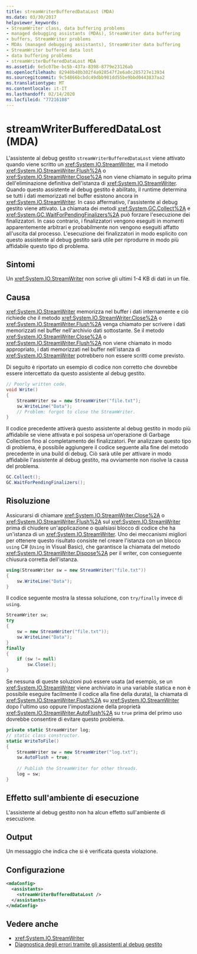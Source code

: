 ```yaml
---
title: streamWriterBufferedDataLost (MDA)
ms.date: 03/30/2017
helpviewer_keywords:
- StreamWriter class, data buffering problems
- managed debugging assistants (MDAs), StreamWriter data buffering
- buffers, StreamWriter problems
- MDAs (managed debugging assistants), StreamWriter data buffering
- StreamWriter buffered data lost
- data buffering problems
- streamWriterBufferedDataLost MDA
ms.assetid: 6e5c07be-bc5b-437a-8398-8779e23126ab
ms.openlocfilehash: 82940b40b302f4a928547f2e6a0c285727e13934
ms.sourcegitcommit: 9c54866bcbdc49dbb981dd55be9bbd0443837aa2
ms.translationtype: MT
ms.contentlocale: it-IT
ms.lasthandoff: 02/14/2020
ms.locfileid: "77216108"
---
```

# <a name="streamwriterbuffereddatalost-mda"></a>streamWriterBufferedDataLost (MDA)
L'assistente al debug gestito `streamWriterBufferedDataLost` viene attivato quando viene scritto un <xref:System.IO.StreamWriter>, ma il metodo <xref:System.IO.StreamWriter.Flush%2A> o <xref:System.IO.StreamWriter.Close%2A> non viene chiamato in seguito prima dell'eliminazione definitiva dell'istanza di <xref:System.IO.StreamWriter>. Quando questo assistente al debug gestito è abilitato, il runtime determina se tutti i dati memorizzati nel buffer esistono ancora in <xref:System.IO.StreamWriter>. In caso affermativo, l'assistente al debug gestito viene attivato. La chiamata dei metodi <xref:System.GC.Collect%2A> e <xref:System.GC.WaitForPendingFinalizers%2A> può forzare l'esecuzione dei finalizzatori. In caso contrario, i finalizzatori vengono eseguiti in momenti apparentemente arbitrari e probabilmente non vengono eseguiti affatto all'uscita dal processo. L'esecuzione dei finalizzatori in modo esplicito con questo assistente al debug gestito sarà utile per riprodurre in modo più affidabile questo tipo di problema.  
  
## <a name="symptoms"></a>Sintomi  
 Un <xref:System.IO.StreamWriter> non scrive gli ultimi 1-4 KB di dati in un file.  
  
## <a name="cause"></a>Causa  
 <xref:System.IO.StreamWriter> memorizza nel buffer i dati internamente e ciò richiede che il metodo <xref:System.IO.StreamWriter.Close%2A> o <xref:System.IO.StreamWriter.Flush%2A> venga chiamato per scrivere i dati memorizzati nel buffer nell'archivio dati sottostante. Se il metodo <xref:System.IO.StreamWriter.Close%2A> o <xref:System.IO.StreamWriter.Flush%2A> non viene chiamato in modo appropriato, i dati memorizzati nel buffer nell'istanza di <xref:System.IO.StreamWriter> potrebbero non essere scritti come previsto.  
  
 Di seguito è riportato un esempio di codice non corretto che dovrebbe essere intercettato da questo assistente al debug gestito.  
  
```csharp  
// Poorly written code.  
void Write()   
{  
    StreamWriter sw = new StreamWriter("file.txt");  
    sw.WriteLine("Data");  
    // Problem: forgot to close the StreamWriter.  
}  
```  
  
 Il codice precedente attiverà questo assistente al debug gestito in modo più affidabile se viene attivata e poi sospesa un'operazione di Garbage Collection fino al completamento dei finalizzatori. Per analizzare questo tipo di problema, è possibile aggiungere il codice seguente alla fine del metodo precedente in una build di debug. Ciò sarà utile per attivare in modo affidabile l'assistente al debug gestito, ma ovviamente non risolve la causa del problema.  
  
```csharp
GC.Collect();  
GC.WaitForPendingFinalizers();  
```  
  
## <a name="resolution"></a>Risoluzione  
 Assicurarsi di chiamare <xref:System.IO.StreamWriter.Close%2A> o <xref:System.IO.StreamWriter.Flush%2A> sul <xref:System.IO.StreamWriter> prima di chiudere un'applicazione o qualsiasi blocco di codice che ha un'istanza di un <xref:System.IO.StreamWriter>. Uno dei meccanismi migliori per ottenere questo risultato consiste nel creare l'istanza con un blocco `using` C# (`Using` in Visual Basic), che garantisce la chiamata del metodo <xref:System.IO.StreamWriter.Dispose%2A> per il writer, con conseguente chiusura corretta dell'istanza.  
  
```csharp
using(StreamWriter sw = new StreamWriter("file.txt"))   
{  
    sw.WriteLine("Data");  
}  
```  
  
 Il codice seguente mostra la stessa soluzione, con `try/finally` invece di `using`.  
  
```csharp
StreamWriter sw;  
try   
{  
    sw = new StreamWriter("file.txt"));  
    sw.WriteLine("Data");  
}  
finally   
{  
    if (sw != null)  
        sw.Close();  
}  
```  
  
 Se nessuna di queste soluzioni può essere usata (ad esempio, se un <xref:System.IO.StreamWriter> viene archiviato in una variabile statica e non è possibile eseguire facilmente il codice alla fine della durata), la chiamata di <xref:System.IO.StreamWriter.Flush%2A> su <xref:System.IO.StreamWriter> dopo l'ultimo uso oppure l'impostazione della proprietà <xref:System.IO.StreamWriter.AutoFlush%2A> su `true` prima del primo uso dovrebbe consentire di evitare questo problema.  
  
```csharp
private static StreamWriter log;  
// static class constructor.  
static WriteToFile()   
{  
    StreamWriter sw = new StreamWriter("log.txt");  
    sw.AutoFlush = true;  
  
    // Publish the StreamWriter for other threads.  
    log = sw;  
}  
```  
  
## <a name="effect-on-the-runtime"></a>Effetto sull'ambiente di esecuzione  
 L'assistente al debug gestito non ha alcun effetto sull'ambiente di esecuzione.  
  
## <a name="output"></a>Output  
 Un messaggio che indica che si è verificata questa violazione.  
  
## <a name="configuration"></a>Configurazione  
  
```xml  
<mdaConfig>  
  <assistants>  
    <streamWriterBufferedDataLost />  
  </assistants>  
</mdaConfig>  
```  
  
## <a name="see-also"></a>Vedere anche

- <xref:System.IO.StreamWriter>
- [Diagnostica degli errori tramite gli assistenti al debug gestito](diagnosing-errors-with-managed-debugging-assistants.md)
